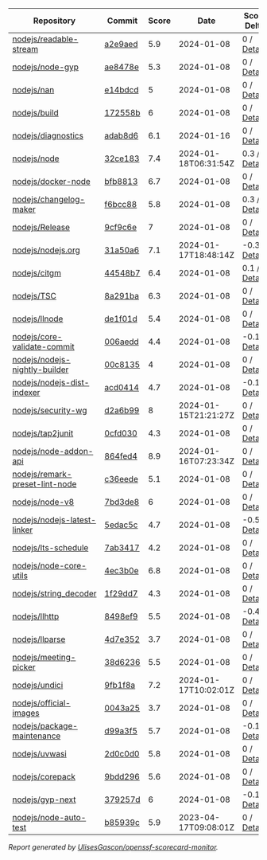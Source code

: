 <!-- OPENSSF-SCORECARD-MONITOR:START -->

| Repository | Commit | Score | Date | Score Delta | Report | StepSecurity |
| -- | -- | -- | -- | -- | -- | -- |
| [nodejs/readable-stream](https://github.com/nodejs/readable-stream) | [a2e9aed](https://github.com/nodejs/readable-stream/commit/a2e9aedf4aeee4a5e4d8efcb175edb67e2817eaa) | 5.9 | 2024-01-08 | 0 / [Details](https://kooltheba.github.io/openssf-scorecard-api-visualizer/#/projects/github.com/nodejs/readable-stream/compare/149f1053e06e47af4570041529c674cd41b6f6a2/a2e9aedf4aeee4a5e4d8efcb175edb67e2817eaa) | [View](https://kooltheba.github.io/openssf-scorecard-api-visualizer/#/projects/github.com/nodejs/readable-stream/commit/a2e9aedf4aeee4a5e4d8efcb175edb67e2817eaa) | [Fix it](https://app.stepsecurity.io/securerepo?repo=nodejs/readable-stream) |
| [nodejs/node-gyp](https://github.com/nodejs/node-gyp) | [ae8478e](https://github.com/nodejs/node-gyp/commit/ae8478ec32d9b2fa71b591ac22cdf867ef2e9a7d) | 5.3 | 2024-01-08 | 0 / [Details](https://kooltheba.github.io/openssf-scorecard-api-visualizer/#/projects/github.com/nodejs/node-gyp/compare/b3d41aeb737ddd54cc292f363abc561dcc0a614e/ae8478ec32d9b2fa71b591ac22cdf867ef2e9a7d) | [View](https://kooltheba.github.io/openssf-scorecard-api-visualizer/#/projects/github.com/nodejs/node-gyp/commit/ae8478ec32d9b2fa71b591ac22cdf867ef2e9a7d) | [Fix it](https://app.stepsecurity.io/securerepo?repo=nodejs/node-gyp) |
| [nodejs/nan](https://github.com/nodejs/nan) | [e14bdcd](https://github.com/nodejs/nan/commit/e14bdcd1f72d62bca1d541b66da43130384ec213) | 5 | 2024-01-08 | 0 / [Details](https://kooltheba.github.io/openssf-scorecard-api-visualizer/#/projects/github.com/nodejs/nan/compare/e14bdcd1f72d62bca1d541b66da43130384ec213/e14bdcd1f72d62bca1d541b66da43130384ec213) | [View](https://kooltheba.github.io/openssf-scorecard-api-visualizer/#/projects/github.com/nodejs/nan/commit/e14bdcd1f72d62bca1d541b66da43130384ec213) | [Fix it](https://app.stepsecurity.io/securerepo?repo=nodejs/nan) |
| [nodejs/build](https://github.com/nodejs/build) | [172558b](https://github.com/nodejs/build/commit/172558b2195321e38045a22d0b2f897e3a34a976) | 6 | 2024-01-08 | 0 / [Details](https://kooltheba.github.io/openssf-scorecard-api-visualizer/#/projects/github.com/nodejs/build/compare/b0675c57520af651b65dc53d5f6971c9f8b240fe/172558b2195321e38045a22d0b2f897e3a34a976) | [View](https://kooltheba.github.io/openssf-scorecard-api-visualizer/#/projects/github.com/nodejs/build/commit/172558b2195321e38045a22d0b2f897e3a34a976) | [Fix it](https://app.stepsecurity.io/securerepo?repo=nodejs/build) |
| [nodejs/diagnostics](https://github.com/nodejs/diagnostics) | [adab8d6](https://github.com/nodejs/diagnostics/commit/adab8d62aca9e47928570c29e7e5908a0f825039) | 6.1 | 2024-01-16 | 0 / [Details](https://kooltheba.github.io/openssf-scorecard-api-visualizer/#/projects/github.com/nodejs/diagnostics/compare/adab8d62aca9e47928570c29e7e5908a0f825039/adab8d62aca9e47928570c29e7e5908a0f825039) | [View](https://kooltheba.github.io/openssf-scorecard-api-visualizer/#/projects/github.com/nodejs/diagnostics/commit/adab8d62aca9e47928570c29e7e5908a0f825039) | [Fix it](https://app.stepsecurity.io/securerepo?repo=nodejs/diagnostics) |
| [nodejs/node](https://github.com/nodejs/node) | [32ce183](https://github.com/nodejs/node/commit/32ce1834c03a38397db2cf42137b9376f110733e) | 7.4 | 2024-01-18T06:31:54Z | 0.3 / [Details](https://kooltheba.github.io/openssf-scorecard-api-visualizer/#/projects/github.com/nodejs/node/compare/515b007faedf529861b22823f8a722eebed837fa/32ce1834c03a38397db2cf42137b9376f110733e) | [View](https://kooltheba.github.io/openssf-scorecard-api-visualizer/#/projects/github.com/nodejs/node/commit/32ce1834c03a38397db2cf42137b9376f110733e) | [Fix it](https://app.stepsecurity.io/securerepo?repo=nodejs/node) |
| [nodejs/docker-node](https://github.com/nodejs/docker-node) | [bfb8813](https://github.com/nodejs/docker-node/commit/bfb8813081cc5607d31c65a032a72e00ff7350b9) | 6.7 | 2024-01-08 | 0 / [Details](https://kooltheba.github.io/openssf-scorecard-api-visualizer/#/projects/github.com/nodejs/docker-node/compare/325606f2b43ff922bc5cda93e36f69184213f80c/bfb8813081cc5607d31c65a032a72e00ff7350b9) | [View](https://kooltheba.github.io/openssf-scorecard-api-visualizer/#/projects/github.com/nodejs/docker-node/commit/bfb8813081cc5607d31c65a032a72e00ff7350b9) | [Fix it](https://app.stepsecurity.io/securerepo?repo=nodejs/docker-node) |
| [nodejs/changelog-maker](https://github.com/nodejs/changelog-maker) | [f6bcc88](https://github.com/nodejs/changelog-maker/commit/f6bcc88e5332c46b953887c0419fa2a863ccccc5) | 5.8 | 2024-01-08 | 0.3 / [Details](https://kooltheba.github.io/openssf-scorecard-api-visualizer/#/projects/github.com/nodejs/changelog-maker/compare/78a7a517640d6e518c2a38092cf62c0cecb00180/f6bcc88e5332c46b953887c0419fa2a863ccccc5) | [View](https://kooltheba.github.io/openssf-scorecard-api-visualizer/#/projects/github.com/nodejs/changelog-maker/commit/f6bcc88e5332c46b953887c0419fa2a863ccccc5) | [Fix it](https://app.stepsecurity.io/securerepo?repo=nodejs/changelog-maker) |
| [nodejs/Release](https://github.com/nodejs/Release) | [9cf9c6e](https://github.com/nodejs/Release/commit/9cf9c6ed8178e88c74dfa1921a793701e1d162c4) | 7 | 2024-01-08 | 0 / [Details](https://kooltheba.github.io/openssf-scorecard-api-visualizer/#/projects/github.com/nodejs/Release/compare/32b439edd32c6442ddbbd015e897c42a8b52b9d7/9cf9c6ed8178e88c74dfa1921a793701e1d162c4) | [View](https://kooltheba.github.io/openssf-scorecard-api-visualizer/#/projects/github.com/nodejs/Release/commit/9cf9c6ed8178e88c74dfa1921a793701e1d162c4) | [Fix it](https://app.stepsecurity.io/securerepo?repo=nodejs/Release) |
| [nodejs/nodejs.org](https://github.com/nodejs/nodejs.org) | [31a50a6](https://github.com/nodejs/nodejs.org/commit/31a50a692ee118350d3bc89193cdf2a3f7692539) | 7.1 | 2024-01-17T18:48:14Z | -0.3 / [Details](https://kooltheba.github.io/openssf-scorecard-api-visualizer/#/projects/github.com/nodejs/nodejs.org/compare/d6cf107092bd5a1c9e10d60dbfa259e5a6648435/31a50a692ee118350d3bc89193cdf2a3f7692539) | [View](https://kooltheba.github.io/openssf-scorecard-api-visualizer/#/projects/github.com/nodejs/nodejs.org/commit/31a50a692ee118350d3bc89193cdf2a3f7692539) | [Fix it](https://app.stepsecurity.io/securerepo?repo=nodejs/nodejs.org) |
| [nodejs/citgm](https://github.com/nodejs/citgm) | [44548b7](https://github.com/nodejs/citgm/commit/44548b7226aa3d513f745834543f1342a6b79d10) | 6.4 | 2024-01-08 | 0.1 / [Details](https://kooltheba.github.io/openssf-scorecard-api-visualizer/#/projects/github.com/nodejs/citgm/compare/b8193a7840adc340c6c77d211919d86722dce326/44548b7226aa3d513f745834543f1342a6b79d10) | [View](https://kooltheba.github.io/openssf-scorecard-api-visualizer/#/projects/github.com/nodejs/citgm/commit/44548b7226aa3d513f745834543f1342a6b79d10) | [Fix it](https://app.stepsecurity.io/securerepo?repo=nodejs/citgm) |
| [nodejs/TSC](https://github.com/nodejs/TSC) | [8a291ba](https://github.com/nodejs/TSC/commit/8a291ba2a1a51b5cfdd1815825841376039ef9f0) | 6.3 | 2024-01-08 | 0 / [Details](https://kooltheba.github.io/openssf-scorecard-api-visualizer/#/projects/github.com/nodejs/TSC/compare/f505072299b7877243e34c03d992868358f6718e/8a291ba2a1a51b5cfdd1815825841376039ef9f0) | [View](https://kooltheba.github.io/openssf-scorecard-api-visualizer/#/projects/github.com/nodejs/TSC/commit/8a291ba2a1a51b5cfdd1815825841376039ef9f0) | [Fix it](https://app.stepsecurity.io/securerepo?repo=nodejs/TSC) |
| [nodejs/llnode](https://github.com/nodejs/llnode) | [de1f01d](https://github.com/nodejs/llnode/commit/de1f01d70a5c58111dd873d340f898023e4e8fe6) | 5.4 | 2024-01-08 | 0 / [Details](https://kooltheba.github.io/openssf-scorecard-api-visualizer/#/projects/github.com/nodejs/llnode/compare/de1f01d70a5c58111dd873d340f898023e4e8fe6/de1f01d70a5c58111dd873d340f898023e4e8fe6) | [View](https://kooltheba.github.io/openssf-scorecard-api-visualizer/#/projects/github.com/nodejs/llnode/commit/de1f01d70a5c58111dd873d340f898023e4e8fe6) | [Fix it](https://app.stepsecurity.io/securerepo?repo=nodejs/llnode) |
| [nodejs/core-validate-commit](https://github.com/nodejs/core-validate-commit) | [006aedd](https://github.com/nodejs/core-validate-commit/commit/006aedd1c889ebfacdf2c346efd6e6a572cbc5e0) | 4.4 | 2024-01-08 | -0.1 / [Details](https://kooltheba.github.io/openssf-scorecard-api-visualizer/#/projects/github.com/nodejs/core-validate-commit/compare/006aedd1c889ebfacdf2c346efd6e6a572cbc5e0/006aedd1c889ebfacdf2c346efd6e6a572cbc5e0) | [View](https://kooltheba.github.io/openssf-scorecard-api-visualizer/#/projects/github.com/nodejs/core-validate-commit/commit/006aedd1c889ebfacdf2c346efd6e6a572cbc5e0) | [Fix it](https://app.stepsecurity.io/securerepo?repo=nodejs/core-validate-commit) |
| [nodejs/nodejs-nightly-builder](https://github.com/nodejs/nodejs-nightly-builder) | [00c8135](https://github.com/nodejs/nodejs-nightly-builder/commit/00c8135102b0e272ed1d8950845a5412cc9bc237) | 4 | 2024-01-08 | 0 / [Details](https://kooltheba.github.io/openssf-scorecard-api-visualizer/#/projects/github.com/nodejs/nodejs-nightly-builder/compare/00c8135102b0e272ed1d8950845a5412cc9bc237/00c8135102b0e272ed1d8950845a5412cc9bc237) | [View](https://kooltheba.github.io/openssf-scorecard-api-visualizer/#/projects/github.com/nodejs/nodejs-nightly-builder/commit/00c8135102b0e272ed1d8950845a5412cc9bc237) | [Fix it](https://app.stepsecurity.io/securerepo?repo=nodejs/nodejs-nightly-builder) |
| [nodejs/nodejs-dist-indexer](https://github.com/nodejs/nodejs-dist-indexer) | [acd0414](https://github.com/nodejs/nodejs-dist-indexer/commit/acd041445426b1019d40a0ef8897f9f4659b1c6d) | 4.7 | 2024-01-08 | -0.1 / [Details](https://kooltheba.github.io/openssf-scorecard-api-visualizer/#/projects/github.com/nodejs/nodejs-dist-indexer/compare/acd041445426b1019d40a0ef8897f9f4659b1c6d/acd041445426b1019d40a0ef8897f9f4659b1c6d) | [View](https://kooltheba.github.io/openssf-scorecard-api-visualizer/#/projects/github.com/nodejs/nodejs-dist-indexer/commit/acd041445426b1019d40a0ef8897f9f4659b1c6d) | [Fix it](https://app.stepsecurity.io/securerepo?repo=nodejs/nodejs-dist-indexer) |
| [nodejs/security-wg](https://github.com/nodejs/security-wg) | [d2a6b99](https://github.com/nodejs/security-wg/commit/d2a6b99755d4f405245de800ced1002607651e10) | 8 | 2024-01-15T21:21:27Z | 0 / [Details](https://kooltheba.github.io/openssf-scorecard-api-visualizer/#/projects/github.com/nodejs/security-wg/compare/f4e332418ee619a0443fb8e31e571175973f0be6/d2a6b99755d4f405245de800ced1002607651e10) | [View](https://kooltheba.github.io/openssf-scorecard-api-visualizer/#/projects/github.com/nodejs/security-wg/commit/d2a6b99755d4f405245de800ced1002607651e10) | [Fix it](https://app.stepsecurity.io/securerepo?repo=nodejs/security-wg) |
| [nodejs/tap2junit](https://github.com/nodejs/tap2junit) | [0cfd030](https://github.com/nodejs/tap2junit/commit/0cfd0301af2f5fa10d41bda0e101e915bd24a5cf) | 4.3 | 2024-01-08 | 0 / [Details](https://kooltheba.github.io/openssf-scorecard-api-visualizer/#/projects/github.com/nodejs/tap2junit/compare/0cfd0301af2f5fa10d41bda0e101e915bd24a5cf/0cfd0301af2f5fa10d41bda0e101e915bd24a5cf) | [View](https://kooltheba.github.io/openssf-scorecard-api-visualizer/#/projects/github.com/nodejs/tap2junit/commit/0cfd0301af2f5fa10d41bda0e101e915bd24a5cf) | [Fix it](https://app.stepsecurity.io/securerepo?repo=nodejs/tap2junit) |
| [nodejs/node-addon-api](https://github.com/nodejs/node-addon-api) | [864fed4](https://github.com/nodejs/node-addon-api/commit/864fed488c60b1bb283289a6b78fcfc667e66ff7) | 8.9 | 2024-01-16T07:23:34Z | 0 / [Details](https://kooltheba.github.io/openssf-scorecard-api-visualizer/#/projects/github.com/nodejs/node-addon-api/compare/7e1aa06132558fcc3de4ef5f4f6b84ff10c32502/864fed488c60b1bb283289a6b78fcfc667e66ff7) | [View](https://kooltheba.github.io/openssf-scorecard-api-visualizer/#/projects/github.com/nodejs/node-addon-api/commit/864fed488c60b1bb283289a6b78fcfc667e66ff7) | [Fix it](https://app.stepsecurity.io/securerepo?repo=nodejs/node-addon-api) |
| [nodejs/remark-preset-lint-node](https://github.com/nodejs/remark-preset-lint-node) | [c36eede](https://github.com/nodejs/remark-preset-lint-node/commit/c36eede02ac0cff2642488987db0130ca5aeda69) | 5.1 | 2024-01-08 | 0 / [Details](https://kooltheba.github.io/openssf-scorecard-api-visualizer/#/projects/github.com/nodejs/remark-preset-lint-node/compare/818f2de173d921eb0b78f43fe6cce1921a93e26d/c36eede02ac0cff2642488987db0130ca5aeda69) | [View](https://kooltheba.github.io/openssf-scorecard-api-visualizer/#/projects/github.com/nodejs/remark-preset-lint-node/commit/c36eede02ac0cff2642488987db0130ca5aeda69) | [Fix it](https://app.stepsecurity.io/securerepo?repo=nodejs/remark-preset-lint-node) |
| [nodejs/node-v8](https://github.com/nodejs/node-v8) | [7bd3de8](https://github.com/nodejs/node-v8/commit/7bd3de874e9304f445ce349300575562698dfcd9) | 6 | 2024-01-08 | 0 / [Details](https://kooltheba.github.io/openssf-scorecard-api-visualizer/#/projects/github.com/nodejs/node-v8/compare/7bd3de874e9304f445ce349300575562698dfcd9/7bd3de874e9304f445ce349300575562698dfcd9) | [View](https://kooltheba.github.io/openssf-scorecard-api-visualizer/#/projects/github.com/nodejs/node-v8/commit/7bd3de874e9304f445ce349300575562698dfcd9) | [Fix it](https://app.stepsecurity.io/securerepo?repo=nodejs/node-v8) |
| [nodejs/nodejs-latest-linker](https://github.com/nodejs/nodejs-latest-linker) | [5edac5c](https://github.com/nodejs/nodejs-latest-linker/commit/5edac5c47c6b3f619bff3e51996dd18796f92c71) | 4.7 | 2024-01-08 | -0.5 / [Details](https://kooltheba.github.io/openssf-scorecard-api-visualizer/#/projects/github.com/nodejs/nodejs-latest-linker/compare/5edac5c47c6b3f619bff3e51996dd18796f92c71/5edac5c47c6b3f619bff3e51996dd18796f92c71) | [View](https://kooltheba.github.io/openssf-scorecard-api-visualizer/#/projects/github.com/nodejs/nodejs-latest-linker/commit/5edac5c47c6b3f619bff3e51996dd18796f92c71) | [Fix it](https://app.stepsecurity.io/securerepo?repo=nodejs/nodejs-latest-linker) |
| [nodejs/lts-schedule](https://github.com/nodejs/lts-schedule) | [7ab3417](https://github.com/nodejs/lts-schedule/commit/7ab3417749715bd6665eb840da54a5bea696ecc0) | 4.2 | 2024-01-08 | 0 / [Details](https://kooltheba.github.io/openssf-scorecard-api-visualizer/#/projects/github.com/nodejs/lts-schedule/compare/7ab3417749715bd6665eb840da54a5bea696ecc0/7ab3417749715bd6665eb840da54a5bea696ecc0) | [View](https://kooltheba.github.io/openssf-scorecard-api-visualizer/#/projects/github.com/nodejs/lts-schedule/commit/7ab3417749715bd6665eb840da54a5bea696ecc0) | [Fix it](https://app.stepsecurity.io/securerepo?repo=nodejs/lts-schedule) |
| [nodejs/node-core-utils](https://github.com/nodejs/node-core-utils) | [4ec3b0e](https://github.com/nodejs/node-core-utils/commit/4ec3b0e10116aebe830deef65ca2f46c454bcbe8) | 6.8 | 2024-01-08 | 0 / [Details](https://kooltheba.github.io/openssf-scorecard-api-visualizer/#/projects/github.com/nodejs/node-core-utils/compare/90674b58f767ac9b498cd2dfd59b279822fa6bc6/4ec3b0e10116aebe830deef65ca2f46c454bcbe8) | [View](https://kooltheba.github.io/openssf-scorecard-api-visualizer/#/projects/github.com/nodejs/node-core-utils/commit/4ec3b0e10116aebe830deef65ca2f46c454bcbe8) | [Fix it](https://app.stepsecurity.io/securerepo?repo=nodejs/node-core-utils) |
| [nodejs/string_decoder](https://github.com/nodejs/string_decoder) | [1f29dd7](https://github.com/nodejs/string_decoder/commit/1f29dd715a6c829da89e869af7dafc231c20ed9f) | 4.3 | 2024-01-08 | 0 / [Details](https://kooltheba.github.io/openssf-scorecard-api-visualizer/#/projects/github.com/nodejs/string_decoder/compare/1f29dd715a6c829da89e869af7dafc231c20ed9f/1f29dd715a6c829da89e869af7dafc231c20ed9f) | [View](https://kooltheba.github.io/openssf-scorecard-api-visualizer/#/projects/github.com/nodejs/string_decoder/commit/1f29dd715a6c829da89e869af7dafc231c20ed9f) | [Fix it](https://app.stepsecurity.io/securerepo?repo=nodejs/string_decoder) |
| [nodejs/llhttp](https://github.com/nodejs/llhttp) | [8498ef9](https://github.com/nodejs/llhttp/commit/8498ef9d8b0e9539c8c331cf59213529287789e1) | 5.5 | 2024-01-08 | -0.4 / [Details](https://kooltheba.github.io/openssf-scorecard-api-visualizer/#/projects/github.com/nodejs/llhttp/compare/8498ef9d8b0e9539c8c331cf59213529287789e1/8498ef9d8b0e9539c8c331cf59213529287789e1) | [View](https://kooltheba.github.io/openssf-scorecard-api-visualizer/#/projects/github.com/nodejs/llhttp/commit/8498ef9d8b0e9539c8c331cf59213529287789e1) | [Fix it](https://app.stepsecurity.io/securerepo?repo=nodejs/llhttp) |
| [nodejs/llparse](https://github.com/nodejs/llparse) | [4d7e352](https://github.com/nodejs/llparse/commit/4d7e35267870b576f41112f6f720f4a1009b10b8) | 3.7 | 2024-01-08 | 0 / [Details](https://kooltheba.github.io/openssf-scorecard-api-visualizer/#/projects/github.com/nodejs/llparse/compare/4d7e35267870b576f41112f6f720f4a1009b10b8/4d7e35267870b576f41112f6f720f4a1009b10b8) | [View](https://kooltheba.github.io/openssf-scorecard-api-visualizer/#/projects/github.com/nodejs/llparse/commit/4d7e35267870b576f41112f6f720f4a1009b10b8) | [Fix it](https://app.stepsecurity.io/securerepo?repo=nodejs/llparse) |
| [nodejs/meeting-picker](https://github.com/nodejs/meeting-picker) | [38d6236](https://github.com/nodejs/meeting-picker/commit/38d623660a89268a5c7dbcfdea0fa7a4b6be0c83) | 5.5 | 2024-01-08 | 0 / [Details](https://kooltheba.github.io/openssf-scorecard-api-visualizer/#/projects/github.com/nodejs/meeting-picker/compare/351e0434e487f8e4aa05b1c1e0aa101c73a0d026/38d623660a89268a5c7dbcfdea0fa7a4b6be0c83) | [View](https://kooltheba.github.io/openssf-scorecard-api-visualizer/#/projects/github.com/nodejs/meeting-picker/commit/38d623660a89268a5c7dbcfdea0fa7a4b6be0c83) | [Fix it](https://app.stepsecurity.io/securerepo?repo=nodejs/meeting-picker) |
| [nodejs/undici](https://github.com/nodejs/undici) | [9fb1f8a](https://github.com/nodejs/undici/commit/9fb1f8a4a21faeb13cfe22b2741d3657247b5b11) | 7.2 | 2024-01-17T10:02:01Z | 0 / [Details](https://kooltheba.github.io/openssf-scorecard-api-visualizer/#/projects/github.com/nodejs/undici/compare/990b96ebb138ecf9fb93fea0f2a832ae322c939f/9fb1f8a4a21faeb13cfe22b2741d3657247b5b11) | [View](https://kooltheba.github.io/openssf-scorecard-api-visualizer/#/projects/github.com/nodejs/undici/commit/9fb1f8a4a21faeb13cfe22b2741d3657247b5b11) | [Fix it](https://app.stepsecurity.io/securerepo?repo=nodejs/undici) |
| [nodejs/official-images](https://github.com/nodejs/official-images) | [0043a25](https://github.com/nodejs/official-images/commit/0043a2597f764b1c0374abd06c57d496d6cc8ffd) | 3.7 | 2024-01-08 | 0 / [Details](https://kooltheba.github.io/openssf-scorecard-api-visualizer/#/projects/github.com/nodejs/official-images/compare/0043a2597f764b1c0374abd06c57d496d6cc8ffd/0043a2597f764b1c0374abd06c57d496d6cc8ffd) | [View](https://kooltheba.github.io/openssf-scorecard-api-visualizer/#/projects/github.com/nodejs/official-images/commit/0043a2597f764b1c0374abd06c57d496d6cc8ffd) | [Fix it](https://app.stepsecurity.io/securerepo?repo=nodejs/official-images) |
| [nodejs/package-maintenance](https://github.com/nodejs/package-maintenance) | [d99a3f5](https://github.com/nodejs/package-maintenance/commit/d99a3f53df29dd7a98f27d04505d3e1ec28b3284) | 5.7 | 2024-01-08 | -0.1 / [Details](https://kooltheba.github.io/openssf-scorecard-api-visualizer/#/projects/github.com/nodejs/package-maintenance/compare/d99a3f53df29dd7a98f27d04505d3e1ec28b3284/d99a3f53df29dd7a98f27d04505d3e1ec28b3284) | [View](https://kooltheba.github.io/openssf-scorecard-api-visualizer/#/projects/github.com/nodejs/package-maintenance/commit/d99a3f53df29dd7a98f27d04505d3e1ec28b3284) | [Fix it](https://app.stepsecurity.io/securerepo?repo=nodejs/package-maintenance) |
| [nodejs/uvwasi](https://github.com/nodejs/uvwasi) | [2d0c0d0](https://github.com/nodejs/uvwasi/commit/2d0c0d019009e0bf85ee0e519c64f1109025f459) | 5.8 | 2024-01-08 | 0 / [Details](https://kooltheba.github.io/openssf-scorecard-api-visualizer/#/projects/github.com/nodejs/uvwasi/compare/5ec8195e73f7de48a388591894812dea8aebb4b9/2d0c0d019009e0bf85ee0e519c64f1109025f459) | [View](https://kooltheba.github.io/openssf-scorecard-api-visualizer/#/projects/github.com/nodejs/uvwasi/commit/2d0c0d019009e0bf85ee0e519c64f1109025f459) | [Fix it](https://app.stepsecurity.io/securerepo?repo=nodejs/uvwasi) |
| [nodejs/corepack](https://github.com/nodejs/corepack) | [9bdd296](https://github.com/nodejs/corepack/commit/9bdd2960ce823855ff568a6b3171f8d24bf88712) | 5.6 | 2024-01-08 | 0 / [Details](https://kooltheba.github.io/openssf-scorecard-api-visualizer/#/projects/github.com/nodejs/corepack/compare/9bee4150815113d97f0bd77d62c8d999cfd68ad3/9bdd2960ce823855ff568a6b3171f8d24bf88712) | [View](https://kooltheba.github.io/openssf-scorecard-api-visualizer/#/projects/github.com/nodejs/corepack/commit/9bdd2960ce823855ff568a6b3171f8d24bf88712) | [Fix it](https://app.stepsecurity.io/securerepo?repo=nodejs/corepack) |
| [nodejs/gyp-next](https://github.com/nodejs/gyp-next) | [379257d](https://github.com/nodejs/gyp-next/commit/379257d4eb433096fa8a77b5ffc9971b0fd23af1) | 6 | 2024-01-08 | -0.1 / [Details](https://kooltheba.github.io/openssf-scorecard-api-visualizer/#/projects/github.com/nodejs/gyp-next/compare/379257d4eb433096fa8a77b5ffc9971b0fd23af1/379257d4eb433096fa8a77b5ffc9971b0fd23af1) | [View](https://kooltheba.github.io/openssf-scorecard-api-visualizer/#/projects/github.com/nodejs/gyp-next/commit/379257d4eb433096fa8a77b5ffc9971b0fd23af1) | [Fix it](https://app.stepsecurity.io/securerepo?repo=nodejs/gyp-next) |
| [nodejs/node-auto-test](https://github.com/nodejs/node-auto-test) | [b85939c](https://github.com/nodejs/node-auto-test/commit/b85939c0dc88670c1d3fbed36b5aba01e2c3f4c7) | 5.9 | 2023-04-17T09:08:01Z | 0 / [Details](https://kooltheba.github.io/openssf-scorecard-api-visualizer/#/projects/github.com/nodejs/node-auto-test/compare/b85939c0dc88670c1d3fbed36b5aba01e2c3f4c7/b85939c0dc88670c1d3fbed36b5aba01e2c3f4c7) | [View](https://kooltheba.github.io/openssf-scorecard-api-visualizer/#/projects/github.com/nodejs/node-auto-test/commit/b85939c0dc88670c1d3fbed36b5aba01e2c3f4c7) | [Fix it](https://app.stepsecurity.io/securerepo?repo=nodejs/node-auto-test) |

_Report generated by [UlisesGascon/openssf-scorecard-monitor](https://github.com/UlisesGascon/openssf-scorecard-monitor)._
<!-- OPENSSF-SCORECARD-MONITOR:END -->